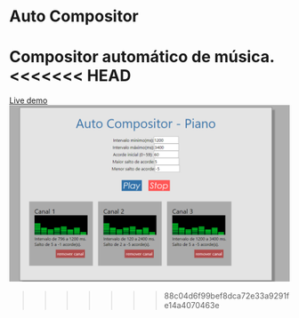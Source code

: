 # Auto Compositor
Compositor automático de música.
<<<<<<< HEAD
=======
<a href="https://krishnaxavier.github.io/auto-compositor/" target="_blank">Live demo</a>
<img src="imgs/demo.png" />
>>>>>>> 88c04d6f99bef8dca72e33a9291fe14a4070463e
